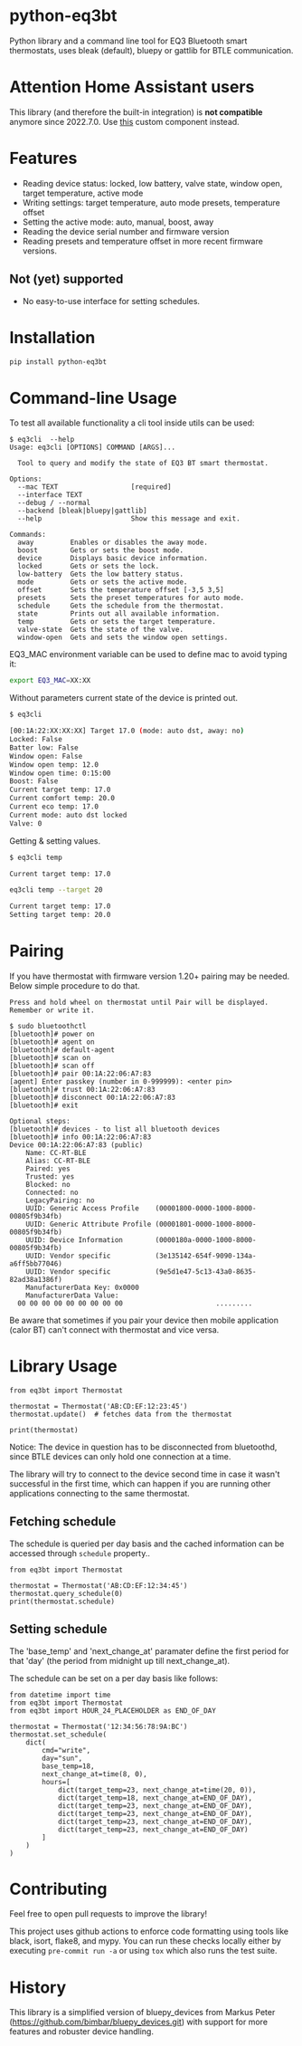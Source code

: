 # python-eq3bt

Python library and a command line tool for EQ3 Bluetooth smart thermostats, uses bleak (default), bluepy or gattlib for BTLE communication.

# Attention Home Assistant users

This library (and therefore the built-in integration) is **not compatible** anymore since 2022.7.0. 
Use [this](https://github.com/dbuezas/eq3btsmart) custom component instead.

# Features

* Reading device status: locked, low battery, valve state, window open, target temperature, active mode
* Writing settings: target temperature, auto mode presets, temperature offset
* Setting the active mode: auto, manual, boost, away
* Reading the device serial number and firmware version
* Reading presets and temperature offset in more recent firmware versions.

## Not (yet) supported

* No easy-to-use interface for setting schedules.

# Installation

```bash
pip install python-eq3bt
```

# Command-line Usage

To test all available functionality a cli tool inside utils can be used:
```
$ eq3cli  --help
Usage: eq3cli [OPTIONS] COMMAND [ARGS]...

  Tool to query and modify the state of EQ3 BT smart thermostat.

Options:
  --mac TEXT                  [required]
  --interface TEXT
  --debug / --normal
  --backend [bleak|bluepy|gattlib]
  --help                      Show this message and exit.

Commands:
  away         Enables or disables the away mode.
  boost        Gets or sets the boost mode.
  device       Displays basic device information.
  locked       Gets or sets the lock.
  low-battery  Gets the low battery status.
  mode         Gets or sets the active mode.
  offset       Sets the temperature offset [-3,5 3,5]
  presets      Sets the preset temperatures for auto mode.
  schedule     Gets the schedule from the thermostat.
  state        Prints out all available information.
  temp         Gets or sets the target temperature.
  valve-state  Gets the state of the valve.
  window-open  Gets and sets the window open settings.
```

EQ3_MAC environment variable can be used to define mac to avoid typing it:
```bash
export EQ3_MAC=XX:XX
```

Without parameters current state of the device is printed out.
```bash
$ eq3cli

[00:1A:22:XX:XX:XX] Target 17.0 (mode: auto dst, away: no)
Locked: False
Batter low: False
Window open: False
Window open temp: 12.0
Window open time: 0:15:00
Boost: False
Current target temp: 17.0
Current comfort temp: 20.0
Current eco temp: 17.0
Current mode: auto dst locked
Valve: 0
```

Getting & setting values.
```bash
$ eq3cli temp

Current target temp: 17.0

eq3cli temp --target 20

Current target temp: 17.0
Setting target temp: 20.0
```

# Pairing

If you have thermostat with firmware version 1.20+ pairing may be needed. Below simple procedure to do that.

```
Press and hold wheel on thermostat until Pair will be displayed. Remember or write it.

$ sudo bluetoothctl
[bluetooth]# power on
[bluetooth]# agent on
[bluetooth]# default-agent
[bluetooth]# scan on
[bluetooth]# scan off
[bluetooth]# pair 00:1A:22:06:A7:83
[agent] Enter passkey (number in 0-999999): <enter pin>
[bluetooth]# trust 00:1A:22:06:A7:83
[bluetooth]# disconnect 00:1A:22:06:A7:83
[bluetooth]# exit

Optional steps:
[bluetooth]# devices - to list all bluetooth devices
[bluetooth]# info 00:1A:22:06:A7:83
Device 00:1A:22:06:A7:83 (public)
	Name: CC-RT-BLE
	Alias: CC-RT-BLE
	Paired: yes
	Trusted: yes
	Blocked: no
	Connected: no
	LegacyPairing: no
	UUID: Generic Access Profile    (00001800-0000-1000-8000-00805f9b34fb)
	UUID: Generic Attribute Profile (00001801-0000-1000-8000-00805f9b34fb)
	UUID: Device Information        (0000180a-0000-1000-8000-00805f9b34fb)
	UUID: Vendor specific           (3e135142-654f-9090-134a-a6ff5bb77046)
	UUID: Vendor specific           (9e5d1e47-5c13-43a0-8635-82ad38a1386f)
	ManufacturerData Key: 0x0000
	ManufacturerData Value:
  00 00 00 00 00 00 00 00 00                       .........
```

Be aware that sometimes if you pair your device then mobile application (calor BT) can't connect with thermostat and vice versa.


# Library Usage

```
from eq3bt import Thermostat

thermostat = Thermostat('AB:CD:EF:12:23:45')
thermostat.update()  # fetches data from the thermostat

print(thermostat)
```

<aside class="notice">
Notice: The device in question has to be disconnected from bluetoothd, since BTLE devices can only hold one connection at a time.

The library will try to connect to the device second time in case it wasn't successful in the first time,
which can happen if you are running other applications connecting to the same thermostat.
</aside>

## Fetching schedule

The schedule is queried per day basis and the cached information can be
accessed through `schedule` property..

```
from eq3bt import Thermostat

thermostat = Thermostat('AB:CD:EF:12:34:45')
thermostat.query_schedule(0)
print(thermostat.schedule)
```

## Setting schedule

The 'base_temp' and 'next_change_at' paramater define the first period for that 'day' (the period from midnight up till next_change_at).

The schedule can be set on a per day basis like follows:

```
from datetime import time
from eq3bt import Thermostat
from eq3bt import HOUR_24_PLACEHOLDER as END_OF_DAY

thermostat = Thermostat('12:34:56:78:9A:BC')
thermostat.set_schedule(
    dict(
        cmd="write",
        day="sun",
        base_temp=18,
        next_change_at=time(8, 0),
        hours=[
            dict(target_temp=23, next_change_at=time(20, 0)),
            dict(target_temp=18, next_change_at=END_OF_DAY),
            dict(target_temp=23, next_change_at=END_OF_DAY),
            dict(target_temp=23, next_change_at=END_OF_DAY),
            dict(target_temp=23, next_change_at=END_OF_DAY),
            dict(target_temp=23, next_change_at=END_OF_DAY)
        ]
    )
)
```

# Contributing

Feel free to open pull requests to improve the library!

This project uses github actions to enforce code formatting using tools like black, isort, flake8, and mypy.
You can run these checks locally either by executing `pre-commit run -a` or using `tox` which also runs the test suite.


# History

This library is a simplified version of bluepy_devices from Markus Peter (https://github.com/bimbar/bluepy_devices.git) with support for more features and robuster device handling.
